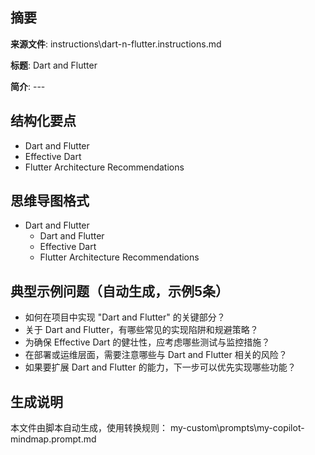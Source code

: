 ## 摘要

**来源文件**: instructions\dart-n-flutter.instructions.md

**标题**: Dart and Flutter

**简介**: ---

## 结构化要点

- Dart and Flutter
- Effective Dart
- Flutter Architecture Recommendations

## 思维导图格式

- Dart and Flutter
  - Dart and Flutter
  - Effective Dart
  - Flutter Architecture Recommendations

## 典型示例问题（自动生成，示例5条）

- 如何在项目中实现 "Dart and Flutter" 的关键部分？
- 关于 Dart and Flutter，有哪些常见的实现陷阱和规避策略？
- 为确保 Effective Dart 的健壮性，应考虑哪些测试与监控措施？
- 在部署或运维层面，需要注意哪些与 Dart and Flutter 相关的风险？
- 如果要扩展 Dart and Flutter 的能力，下一步可以优先实现哪些功能？

## 生成说明

本文件由脚本自动生成，使用转换规则： my-custom\prompts\my-copilot-mindmap.prompt.md
